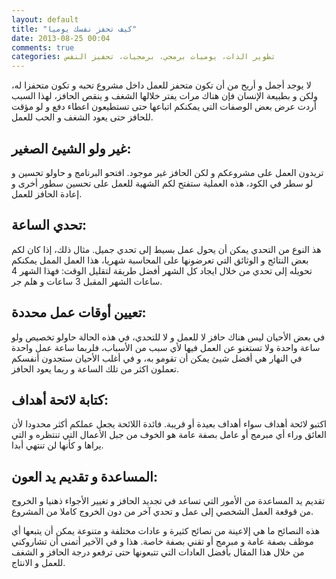 ```yaml
---
layout: default
title: "كيف تحفز نفسك يوميا"
date: 2013-08-25 00:04
comments: true
categories: تطوير الذات، يوميات برمجي، برمجيات، تحفيز النفس
---
```


لا يوجد أجمل و أريح من أن تكون متحفز للعمل داخل مشروع تحبه و تكون متحفزا له، ولكن و بطبيعة الإنسان  فإن هناك مرات يفتر خلالها الشغف و ينقص الحافز، لهذا السبب أردت عرض بعض الوصفات التي يمكنكم اتباعها حتى تستطيعون اعطاء دفع و لو مؤقت للحافز حتى يعود الشغف و الحب للعمل.
<!-- more -->
غير ولو الشيئ الصغير:
------------------------

تريدون العمل على مشروعكم و لكن الحافز غير موجود. افتحو البرنامج و حاولو تحسين و لو سطر في الكود، هذه العملية ستفتح لكم الشهية للعمل على تحسين سطور أخرى و إعادة الحافز للعمل.

تحدي الساعة:
---------------------

هذ النوع  من التحدي يمكن أن يحول عمل بسيط إلى تحدي جميل. مثال ذلك، إذا كان لكم بعض النتائج و الوثائق التي تعرضونها على المحاسبة شهريا، هذا العمل الممل يمكنكم تحويله إلى تحدي من خلال ايجاد كل الشهر أفضل طريقة لتقليل الوقت: فهذا الشهر 4 ساعات الشهر المقبل 3 ساعات و هلم جر.

تعيين أوقات عمل محددة:
---------------------------- 

في بعض الأحيان ليس هناك حافز لا للعمل و لا للتحدي، في هذه الحالة حاولو تخصيص ولو ساعة واحدة ولا تستغنو عن العمل فيها لأي سبب من الأسباب، فلربما ساعة عمل واحدة في النهار هي أفضل شيئ يمكن أن تقومو به، و في أغلب الأحيان ستجدون أنفسكم تعملون اكثر من تلك الساعة و ربما يعود الحافز.

كتابة لائحة أهداف:
----------------------------

اكتبو لائحة أهداف سواء أهداف بعيدة أو قريبة. فائدة اللائحة يجعل عملكم أكثر محدودا لأن العائق وراء أي مبرمج أو عامل بصفة عامة هو الخوف من جبل الأعمال التي تنتظره و التي يراها و كأنها لن تنتهي أبدا.

المساعدة و تقديم يد العون:
-----------------------------
 
تقديم  يد المساعدة من الأمور التي تساعد في تجديد الحافز و تغيير الأجواء ذهنيا و الخروج من قوقعة العمل الشخصي إلى عمل و تحدي آخر من دون الخروج كاملا من المشروع. 



هذه النصائح ما هي إلاعينة من نصائح كثيرة و عادات مختلفة و متنوعة يمكن أن يتبعها أي موظف بصفة عامة و مبرمج أو تقني بصفة خاصة. هذا و في الآخير أتمنى أن تشاروكني من خلال هذا المقال بأفضل العادات التي تتبعونها حتى ترفعو درجة الحافز و الشغف للعمل و الانتاج.

